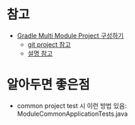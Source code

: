 # 참고

* [Gradle Multi Module Project 구성하기](https://gwonsungjun.github.io/articles/2019-04/gradle_multi_module)
    * [git project 참고](https://github.com/gwonsungjun/gradle-multi-module)
    * [설명 참고](https://jojoldu.tistory.com/123)


# 알아두면 좋은점  

* common project test 시 이런 방법 있음: ModuleCommonApplicationTests.java
